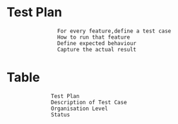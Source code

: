 # Test Plan
                    For every feature,define a test case
                    How to run that feature
                    Define expected behaviour
                    Capture the actual result
# Table
                  Test Plan
                  Description of Test Case
                  Organisation Level
                  Status


